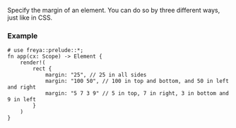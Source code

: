 Specify the margin of an element.
You can do so by three different ways, just like in CSS.

### Example

```rust, no_run
# use freya::prelude::*;
fn app(cx: Scope) -> Element {
    render!(
        rect {
            margin: "25", // 25 in all sides
            margin: "100 50", // 100 in top and bottom, and 50 in left and right
            margin: "5 7 3 9" // 5 in top, 7 in right, 3 in bottom and 9 in left
        }
    )
}
```